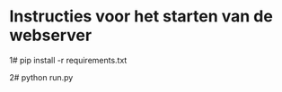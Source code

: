 # Instructies voor het starten van de webserver


1#   pip install -r requirements.txt

2#   python run.py
